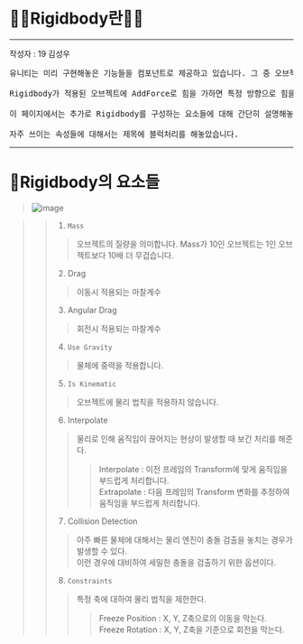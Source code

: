 # 👷‍♂️Rigidbody란👷‍♀️

---
작성자 : 19 김성우

<pre>
유니티는 미리 구현해놓은 기능들을 컴포넌트로 제공하고 있습니다. 그 중 오브젝트에 물리 법칙을 적용시켜주는 컴포넌트가 바로 Rigidbody입니다.<br>
Rigidbody가 적용된 오브젝트에 AddForce로 힘을 가하면 특정 방향으로 힘을 가할 수 있습니다.<br>
이 페이지에서는 추가로 Rigidbody를 구성하는 요소들에 대해 간단히 설명해놓았으며<br>
자주 쓰이는 속성들에 대해서는 제목에 블럭처리를 해놓았습니다.
</pre>

---

# 🧺Rigidbody의 요소들
> ![image](./rig_pic/rig1.png) <br>

>> 1. `Mass`
>>> 오브젝트의 질량을 의미합니다. Mass가 10인 오브젝트는 1인 오브젝트보다 10배 더 무겁습니다.
>> 2. Drag
>>> 이동시 적용되는 마찰계수
>> 3. Angular Drag
>>> 회전시 적용되는 마찰계수
>> 4. `Use Gravity`
>>> 물체에 중력을 적용합니다.
>> 5. `Is Kinematic`
>>> 오브젝트에 물리 법칙을 적용하지 않습니다.
>> 6. Interpolate
>>> 물리로 인해 움직임이 끊어지는 현상이 발생할 때 보간 처리를 해준다.
>>>> Interpolate : 이전 프레임의 Transform에 맞게 움직임을 부드럽게 처리합니다.<br>
>>>> Extrapolate : 다음 프레임의 Transform 변화를 추정하여 움직임을 부드럽게 처리합니다.
>> 7. Collision Detection
>>> 아주 빠른 물체에 대해서는 물리 엔진이 충돌 검출을 놓치는 경우가 발생할 수 있다.<br>
>>> 이런 경우에 대비하여 세밀한 충돌을 검출하기 위한 옵션이다.
>> 8. `Constraints`
>>> 특정 축에 대하여 물리 법칙을 제한한다.
>>>> Freeze Position : X, Y, Z축으로의 이동을 막는다.<br>
>>>> Freeze Rotation : X, Y, Z축을 기준으로 회전을 막는다.

